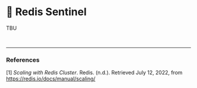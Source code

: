 # :bookmark_tabs: **Redis Sentinel**

TBU

<br>

---
### **References**
[1] *Scaling with Redis Cluster*. Redis. (n.d.). Retrieved July 12, 2022, from https://redis.io/docs/manual/scaling/